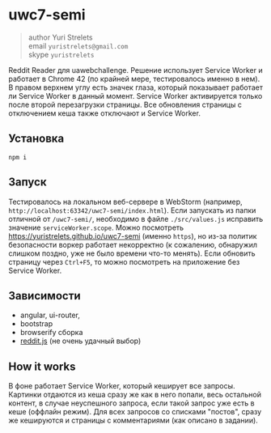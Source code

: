 # uwc7-semi

> author Yuri Strelets<br/>
> email `yuristrelets@gmail.com`<br/>
> skype `yuristrelets`

Reddit Reader для uawebchallenge.
Решение использует Service Worker и работает в Chrome 42 (по крайней мере, тестировалось именно в нем).
В правом верхнем углу есть значек глаза, который показывает работает ли Service Worker в данный момент.
Service Worker активируется только после второй перезагрузки страницы.
Все обновления страницы с отключением кеша также отключают и Service Worker.


## Установка
```
npm i
```


## Запуск
Тестировалось на локальном веб-сервере в WebStorm (например, `http://localhost:63342/uwc7-semi/index.html`).
Если запускать из папки отличной от `/uwc7-semi/`,
необходимо в файле `./src/values.js` исправить значение `serviceWorker.scope`.
Можно посмотреть https://yuristrelets.github.io/uwc7-semi (именно `https`),
но из-за политик безопасности воркер работает некорректно (к сожалению, обнаружил слишком поздно, уже не было времени что-то менять).
Если обновить страницу через `Ctrl+F5`, то можно посмотреть на приложение без Service Worker.


## Зависимости

 * angular, ui-router,
 * bootstrap
 * browserify сборка
 * [reddit.js](https://github.com/sahilm/reddit.js) (не очень удачный выбор)


## How it works

В фоне работает Service Worker, который кеширует все запросы.
Картинки отдаются из кеша сразу же как в него попали, весь остальной контент,
в случае неуспешного запроса, если такой запрос уже есть в кеше (оффлайн режим).
Для всех запросов со списками "постов", сразу же кешируются и страницы с комментариями (как описано в задании).
